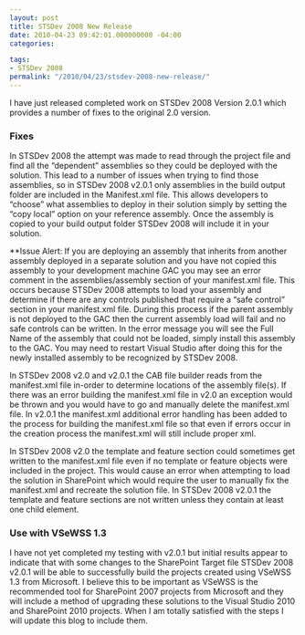```yaml
---
layout: post
title: STSDev 2008 New Release
date: 2010-04-23 09:42:01.000000000 -04:00
categories:

tags:
- STSDev 2008
permalink: "/2010/04/23/stsdev-2008-new-release/"
---
```

I have just released completed work on STSDev 2008 Version 2.0.1 which provides a number of fixes to the original 2.0 version.

### Fixes

In STSDev 2008 the attempt was made to read through the project file and find all the “dependent” assemblies so they could be deployed with the solution. This lead to a number of issues when trying to find those assemblies, so in STSDev 2008 v2.0.1 only assemblies in the build output folder are included in the Manifest.xml file. This allows developers to “choose” what assemblies to deploy in their solution simply by setting the “copy local” option on your reference assembly. Once the assembly is copied to your build output folder STSDev 2008 will include it in your solution.
<!--more-->

\*\*Issue Alert: If you are deploying an assembly that inherits from another assembly deployed in a separate solution and you have not copied this assembly to your development machine GAC you may see an error comment in the assemblies/assembly section of your manifest.xml file. This occurs because STSDev 2008 attempts to load your assembly and determine if there are any controls published that require a “safe control” section in your manifest.xml file. During this process if the parent assembly is not deployed to the GAC then the current assembly load will fail and no safe controls can be written. In the error message you will see the Full Name of the assembly that could not be loaded, simply install this assembly to the GAC. You may need to restart Visual Studio after doing this for the newly installed assembly to be recognized by STSDev 2008.

In STSDev 2008 v2.0 and v2.0.1 the CAB file builder reads from the manifest.xml file in-order to determine locations of the assembly file(s). If there was an error building the manifest.xml file in v2.0 an exception would be thrown and you would have to go and manually delete the manifest.xml file. In v2.0.1 the manifest.xml additional error handling has been added to the process for building the manifest.xml file so that even if errors occur in the creation process the manifest.xml will still include proper xml.

In STSDev 2008 v2.0 the template and feature section could sometimes get written to the manifest.xml file even if no template or feature objects were included in the project. This would cause an error when attempting to load the solution in SharePoint which would require the user to manually fix the manifest.xml and recreate the solution file. In STSDev 2008 v2.0.1 the template and feature sections are not written unless they contain at least one child element.

### Use with VSeWSS 1.3

I have not yet completed my testing with v2.0.1 but initial results appear to indicate that with some changes to the SharePoint Target file STSDev 2008 v2.0.1 will be able to successfully build the projects created using VSeWSS 1.3 from Microsoft. I believe this to be important as VSeWSS is the recommended tool for SharePoint 2007 projects from Microsoft and they will include a method of upgrading these solutions to the Visual Studio 2010 and SharePoint 2010 projects. When I am totally satisfied with the steps I will update this blog to include them.

